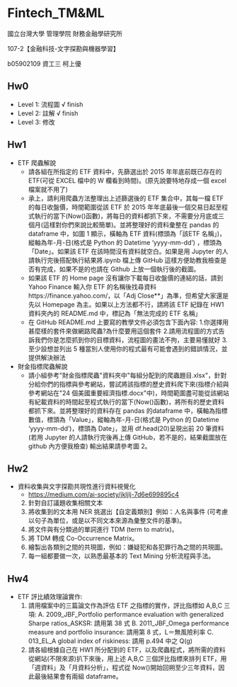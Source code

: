 # Fintech_TM&ML

國立台灣大學 管理學院 財務金融學研究所

107-2【金融科技-文字探勘與機器學習】

b05902109 資工三 柯上優

## Hw0

- Level 1: 流程圖	√ finish
- Level 2: 註解		√ finish
- Level 3: 修改

## Hw1

- ETF 爬蟲解說
  - 請各組在所指定的 ETF 資料中，先篩選出於 2015 年年底前既已存在的 ETF(可從 EXCEL 檔中的 W 欄看到時間)。(原先說要特地存成一個 excel 檔案就不用了)
  - 承上，請利用爬蟲方法整理出上述篩選後的 ETF 集合中，其每一檔 ETF 的每日收盤價，時間範圍從該 ETF 於 2015 年年底最後一個交易日起至程式執行的當下(Now()函數)，將每日的資料都抓下來，不需要分月底或三個月(這樣對你們來說比較簡單)。並將整理好的資料彙整在 pandas 的 dataframe 中，如圖 1 顯示，橫軸為 ETF 資料(標頭為「該ETF 名稱」)，縱軸為年-月-日(格式是 Python 的 Datetime ‘yyyy-mm-dd’) ，標頭為「Date」。如果該 ETF 在該時間沒有資料就空白。如果是用 Jupyter 的人請執行完後搭配執行結果將.ipynb 檔上傳 GitHub 這樣方便助教我檢查是否有完成，如果不是的也請在 Github 上放一個執行後的截圖。
  - 如果該 ETF 的 Home page 沒有讓你下載每日收盤價的連結的話，請到 Yahoo Finance 輸入你 ETF 的名稱後找尋資料https://finance.yahoo.com/，以「Adj Close**」為準，但希望大家還是先以 Homepage 為主。如果以上方法都不行，請將該 ETF 紀錄在 HW1 資料夾內的 README.md 中，標記為「無法完成的 ETF 名稱」
  - 在 GitHub README.md 上要寫的教學文件必須包含下面內容:
    1.你選擇用甚麼樣的套件來做網路爬蟲?為什麼要用這個套件
    2.請用流程圖的方式告訴我們你是怎麼抓到你的目標資料，流程圖的畫法不拘，主要易懂就好
    3.至少設想並列出 5 種當別人使用你的程式最有可能會遇到的錯誤情況，並提供解決辦法
- 財金指標爬蟲解說
  - 請小組參考"財金指標爬蟲"資料夾中"每組分配到的爬蟲題目.xlsx"，針對分給你們的指標與參考網站，嘗試將該指標的歷史資料爬下來(指標介紹與參考網站在"24 個美國重要經濟指標.docx"中)，時間範圍盡可能從該網站有紀載資料的時間起至程式執行的當下(Now()函數)，將所有的歷史資料都抓下來。並將整理好的資料存在 pandas 的dataframe 中，橫軸為指標數值，標頭為「Value」，縱軸為年-月-日(格式是 Python 的 Datetime ‘yyyy-mm-dd’)，標頭為 Date」，並用 df.head(20)呈現出前 20 筆資料(若用 Jupyter 的人請執行完後再上傳 GitHub，若不是的，結果截圖放在 github 內方便我檢查) 輸出結果請參考圖 2。

## Hw2

- 資料收集與文字探勘共現性進行資料視覺化
  - https://medium.com/ai-society/jkljlj-7d6e699895c4
  2. 針對自訂議題收集相關文本
  3. 將收集到的文本用 NER 挑選出【自定義類別】例如：人名與事件 (可考慮以句子為單位，或是以不同文本來源為彙整文件的基準)。
  4. 將文件與有分類過的單詞進行 TDM (term to matrix)。
  5. 將 TDM 轉成 Co-Occurrence Matrix。
  6. 繪製出各類別之間的共現圖，例如：嫌疑犯和各犯罪行為之間的共現圖。
  7. 每一組都要做一次，以熟悉最基本的 Text Mining 分析流程與手法。

## Hw4

- ETF 評比績效理論實作:
  1. 請用檔案中的三篇論文作為評估 ETF 之指標的實作，評比指標如 A,B,C 三項:
  A. 2009_JBF_Portfolio performance evaluation with generalized Sharpe ratios_ASKSR: 請用第 38 式
  B. 2011_JBF_Omega performance measure and portfolio insurance: 請用第 8 式，L＝無風險利率
  C. 013_EL_A global index of riskiness: 請用 p.494 中之 Q(g)
  2. 請各組根據自己在 HW1 所分配到的 ETF，以及爬蟲程式，將所需的資料從網站(不限來源)扒下來後，用上述 A,B,C 三個評比指標來排列 ETF，用「週資料」及「月資料分析」，程式從 Now()開始回朔至少三年資料，因此最後結果會有兩組 dataframe。